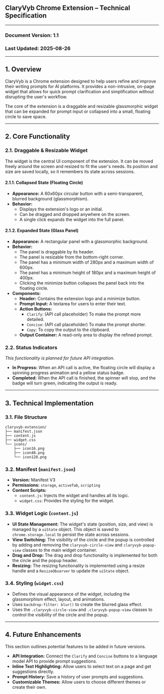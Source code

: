 ## ClaryVyb Chrome Extension – Technical Specification

---

### **Document Version:** 1.1
### **Last Updated:** 2025-08-26

---

## 1. Overview

ClaryVyb is a Chrome extension designed to help users refine and improve their writing prompts for AI platforms. It provides a non-intrusive, on-page widget that allows for quick prompt clarification and simplification without disrupting the user's workflow.

The core of the extension is a draggable and resizable glassmorphic widget that can be expanded for prompt input or collapsed into a small, floating circle to save space.

---

## 2. Core Functionality

### 2.1. Draggable & Resizable Widget

The widget is the central UI component of the extension. It can be moved freely around the screen and resized to fit the user's needs. Its position and size are saved locally, so it remembers its state across sessions.

#### 2.1.1. Collapsed State (Floating Circle)

*   **Appearance:** A 60x60px circular button with a semi-transparent, blurred background (glassmorphism).
*   **Behavior:**
    *   Displays the extension's logo or an initial.
    *   Can be dragged and dropped anywhere on the screen.
    *   A single click expands the widget into the full panel.

#### 2.1.2. Expanded State (Glass Panel)

*   **Appearance:** A rectangular panel with a glassmorphic background.
*   **Behavior:**
    *   The panel is draggable by its header.
    *   The panel is resizable from the bottom-right corner.
    *   The panel has a minimum width of 280px and a maximum width of 600px.
    *   The panel has a minimum height of 180px and a maximum height of 400px.
    *   Clicking the minimize button collapses the panel back into the floating circle.
*   **Components:**
    *   **Header:** Contains the extension logo and a minimize button.
    *   **Prompt Input:** A textarea for users to enter their text.
    *   **Action Buttons:**
        *   `Clarify`: (API call placeholder) To make the prompt more detailed.
        *   `Concise`: (API call placeholder) To make the prompt shorter.
        *   `Copy`: To copy the output to the clipboard.
    *   **Output Container:** A read-only area to display the refined prompt.

### 2.2. Status Indicators

*This functionality is planned for future API integration.*

*   **In Progress:** When an API call is active, the floating circle will display a spinning progress animation and a yellow status badge.
*   **Completed:** When the API call is finished, the spinner will stop, and the badge will turn green, indicating the output is ready.

---

## 3. Technical Implementation

### 3.1. File Structure

```
claryvyb-extension/
├── manifest.json
├── content.js
├── widget.css
└── icons/
    ├── icon16.png
    ├── icon48.png
    └── icon128.png
```

### 3.2. Manifest (`manifest.json`)

*   **Version:** Manifest V3
*   **Permissions:** `storage`, `activeTab`, `scripting`
*   **Content Scripts:**
    *   `content.js`: Injects the widget and handles all its logic.
    *   `widget.css`: Provides the styling for the widget.

### 3.3. Widget Logic (`content.js`)

*   **UI State Management:** The widget's state (position, size, and view) is managed by a `uiState` object. This object is saved to `chrome.storage.local` to persist the state across sessions.
*   **View Switching:** The visibility of the circle and the popup is controlled by adding and removing the `claryvyb-circle-view` and `claryvyb-popup-view` classes to the main widget container.
*   **Drag and Drop:** The drag and drop functionality is implemented for both the circle and the popup header.
*   **Resizing:** The resizing functionality is implemented using a resize handle and a `ResizeObserver` to update the `uiState` object.

### 3.4. Styling (`widget.css`)

*   Defines the visual appearance of the widget, including the glassmorphism effect, layout, and animations.
*   Uses `backdrop-filter: blur()` to create the blurred glass effect.
*   Uses the `.claryvyb-circle-view` and `.claryvyb-popup-view` classes to control the visibility of the circle and the popup.

---

## 4. Future Enhancements

This section outlines potential features to be added in future versions.

*   **API Integration:** Connect the `Clarify` and `Concise` buttons to a language model API to provide prompt suggestions.
*   **Inline Text Highlighting:** Allow users to select text on a page and get suggestions directly.
*   **Prompt History:** Save a history of user prompts and suggestions.
*   **Customizable Themes:** Allow users to choose different themes or create their own.